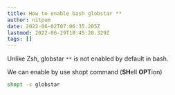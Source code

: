 ```yaml
---
title: How to enable bash globstar **
author: nitpum
date: 2022-06-02T07:06:35.205Z
lastmod: 2022-06-29T18:45:20.329Z
tags: []
---
```


Unlike Zsh, globstar `**` is not enabled by default in bash.

We can enable by use shopt command (**SH**ell **OPT**ion)

```bash
shopt -s globstar
```
